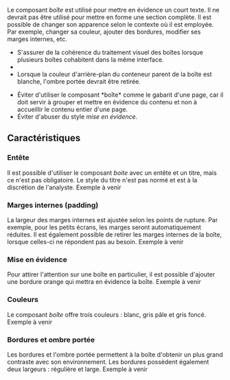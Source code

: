 Le composant *boîte* est utilisé pour mettre en évidence un court texte. Il ne devrait pas être utilisé pour mettre en forme une section complète. Il est possible de changer son apparence selon le contexte où il est employée. Par exemple, changer sa couleur, ajouter des bordures, modifier ses marges internes, etc.

<modul-do>
    <ul>
        <li>S'assurer de la cohérence du traitement visuel des boîtes lorsque plusieurs boîtes cohabitent dans la même interface.<li>
        <li>Lorsque la couleur d'arrière-plan du conteneur parent de la boîte est blanche, l'ombre portée devrait être retirée.</li>
    </ul>
</modul-do>

<modul-dont>
    <ul>
        <li>Éviter d'utiliser le composant *boîte* comme le gabarit d'une page, car il doit servir à grouper et mettre en évidence du contenu et non à accueillir le contenu entier d'une page.</li>
        <li>Éviter d'abuser du style <em>mise en évidence</em>.</li>
    </ul>
</modul-dont>

## Caractéristiques

### Entête
Il est possible d'utiliser le composant *boite* avec un entête et un titre, mais ce n'est pas obligatoire. Le style du titre n'est pas normé et est à la discrétion de l'analyste.
<m-message class="m-u--margin-top" skin="light" state="information">Exemple à venir</m-message>

### Marges internes (padding)
La largeur des marges internes est ajustée selon les points de rupture. Par exemple, pour les petits écrans, les marges seront automatiquement réduites. Il est également possible de retirer les marges internes de la boîte, lorsque celles-ci ne répondent pas au besoin.
<m-message class="m-u--margin-top" skin="light" state="information">Exemple à venir</m-message>

### Mise en évidence
Pour attirer l'attention sur une boîte en particulier, il est possible d'ajouter une bordure orange qui mettra en évidence la boîte.
<m-message class="m-u--margin-top" skin="light" state="information">Exemple à venir</m-message>

### Couleurs
Le composant *boîte* offre trois couleurs&nbsp;: blanc, gris pâle et gris foncé.
<m-message class="m-u--margin-top" skin="light" state="information">Exemple à venir</m-message>

### Bordures et ombre portée
Les bordures et l'ombre portée permettent à la boîte d'obtenir un plus grand contraste avec son environnement. Les bordures possèdent également deux largeurs&nbsp;: régulière et large.
<m-message class="m-u--margin-top" skin="light" state="information">Exemple à venir</m-message>